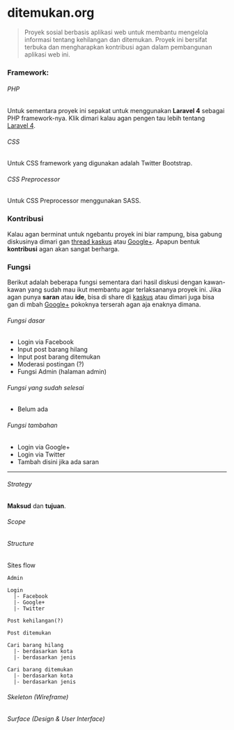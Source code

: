 # ditemukan.org
> Proyek sosial berbasis aplikasi web untuk membantu mengelola informasi tentang kehilangan dan ditemukan. Proyek ini bersifat terbuka dan mengharapkan kontribusi agan dalam pembangunan aplikasi web ini.

### Framework:
###### PHP
Untuk sementara proyek ini sepakat untuk menggunakan **Laravel 4** sebagai PHP framework-nya.
Klik dimari kalau agan pengen tau lebih tentang [Laravel 4](http://laravel.com/).

###### CSS
Untuk CSS framework yang digunakan adalah Twitter Bootstrap.

###### CSS Preprocessor
Untuk CSS Preprocessor menggunakan SASS.

### Kontribusi
Kalau agan berminat untuk ngebantu proyek ini biar rampung, bisa gabung diskusinya dimari gan [thread kaskus](http://www.kaskus.co.id/thread/531b38f841cb17e66e8b45cb/non-profit-mencari-developer-untuk-ditemukanorg/) atau [Google+](https://plus.google.com/u/0/109324412661501708233/posts). Apapun bentuk **kontribusi** agan akan sangat berharga.

### Fungsi
Berikut adalah beberapa fungsi sementara dari hasil diskusi dengan kawan-kawan yang sudah mau ikut membantu agar terlaksananya proyek ini. Jika agan punya **saran** atau **ide**, bisa di share di [kaskus](http://www.kaskus.co.id/thread/531b38f841cb17e66e8b45cb/non-profit-mencari-developer-untuk-ditemukanorg/) atau dimari juga bisa gan di mbah [Google+](https://plus.google.com/u/0/109324412661501708233/posts) pokoknya terserah agan aja enaknya dimana.

###### Fungsi dasar
- Login via Facebook
- Input post barang hilang
- Input post barang ditemukan
- Moderasi postingan (?)
- Fungsi Admin (halaman admin)

###### Fungsi yang sudah selesai
- Belum ada

###### Fungsi tambahan
- Login via Google+
- Login via Twitter
- Tambah disini jika ada saran

***
###### Strategy
**Maksud** dan **tujuan**.

###### Scope

###### Structure
Sites flow
```
Admin

Login
  |- Facebook
  |- Google+
  |- Twitter

Post kehilangan(?)

Post ditemukan

Cari barang hilang
  |- berdasarkan kota
  |- berdasarkan jenis

Cari barang ditemukan
  |- berdasarkan kota
  |- berdasarkan jenis
```

###### Skeleton (Wireframe)
###### Surface (Design & User Interface)
